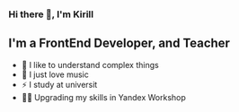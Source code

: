 ### Hi there 👋, I'm Kirill

## I'm a FrontEnd Developer, and Teacher
- 💪 I like to understand complex things
- 🎉 I just love music
- ⚡ I study at universit
- 🤹🏽 Upgrading my skills in Yandex Workshop

